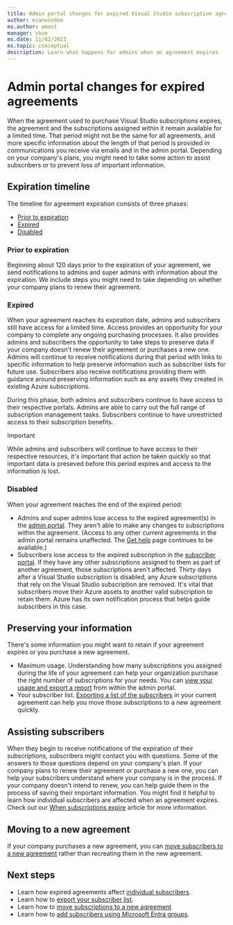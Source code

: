 ```yaml
---
title: Admin portal changes for expired Visual Studio subscription agreements
author: evanwindom
ms.author: amast
manager: shve
ms.date: 11/02/2023
ms.topic: conceptual
description: Learn what happens for admins when an agreement expires
---
```


# Admin portal changes for expired agreements

When the agreement used to purchase Visual Studio subscriptions expires, the agreement and the subscriptions assigned within it remain available for a limited time.  That period might not be the same for all agreements, and more specific information about the length of that period is provided in communications you receive via emails and in the admin portal.  Depending on your company's plans, you might need to take some action to assist subscribers or to prevent loss of important information.

## Expiration timeline

The timeline for agreement expiration consists of three phases:
+ [Prior to expiration](#prior-to-expiration)
+ [Expired](#expired)
+ [Disabled](#disabled)

### Prior to expiration

Beginning about 120 days prior to the expiration of your agreement, we send notifications to admins and super admins with information about the expiration.  We include steps you might need to take depending on whether your company plans to renew their agreement. 

### Expired

When your agreement reaches its expiration date, admins and subscribers still have access for a limited time.  Access provides an opportunity for your company to complete any ongoing purchasing processes.  It also provides admins and subscribers the opportunity to take steps to preserve data if your company doesn't renew their agreement or purchases a new one.  Admins will continue to receive notifications during that period with links to specific information to help preserve information such as subscriber lists for future use.  Subscribers also receive notifications providing them with guidance around preserving information such as any assets they created in existing Azure subscriptions.  

During this phase, both admins and subscribers continue to have access to their respective portals.  Admins are able to carry out the full range of subscription management tasks.  Subscribers continue to have unrestricted access to their subscription benefits.  

> [!IMPORTANT]
> While admins and subscribers will continue to have access to their respective resources, it's important that action be taken quickly so that important data is preseved before this period expires and access to the information is lost.

### Disabled

When your agreement reaches the end of the expired period:
+ Admins and super admins lose access to the expired agreement(s) in the [admin portal](https://manage.visualstudio.com).  They aren't able to make any changes to subscriptions within the agreement.  (Access to any other current agreements in the admin portal remains unaffected.  The [Get help](https://manage.visualstudio.com/gethelp) page continues to be available.)
+ Subscribers lose access to the expired subscription in the [subscriber portal](https://my.visualstudio.com).  If they have any other subscriptions assigned to them as part of another agreement, those subscriptions aren't affected. Thirty days after a Visual Studio subscription is disabled, any Azure subscriptions that rely on the Visual Studio subscription are removed. It's vital that subscribers move their Azure assets to another valid subscription to retain them.  Azure has its own notification process that helps guide subscribers in this case.  

## Preserving your information

There's some information you might want to retain if your agreement expires or you purchase a new agreement. 
+ Maximum usage.  Understanding how many subscriptions you assigned during the life of your agreement can help your organization purchase the right number of subscriptions for your needs.  You can [view your usage and export a report](maximum-usage.md) from within the admin portal.  
+ Your subscriber list.  [Exporting a list of the subscribers](exporting-subscriptions.md) in your current agreement can help you move those subscriptions to a new agreement quickly.  

## Assisting subscribers

When they begin to receive notifications of the expiration of their subscriptions, subscribers might contact you with questions.  Some of the answers to those questions depend on your company's plan.  If your company plans to renew their agreement or purchase a new one, you can help your subscribers understand where your company is in the process.  If your company doesn't intend to renew, you can help guide them in the process of saving their important information.  You might find it helpful to learn how individual subscribers are affected when an agreement expires. Check out our [When subscriptions expire](subscription-expiration.md) article for more information. 

## Moving to a new agreement

If your company purchases a new agreement, you can [move subscribers to a new agreement](migrate-subscriptions.md) rather than recreating them in the new agreement.  

## Next steps

+ Learn how expired agreements affect [individual subscribers](subscription-expiration.md).
+ Learn how to [export your subscriber list](exporting-subscriptions.md).
+ Learn how to [move subscriptions to a new agreement](migrate-subscriptions.md)
+ Learn how to [add subscribers using Microsoft Entra groups](assign-license-bulk.md#use-entra-id-groups-to-assign-subscriptions).
